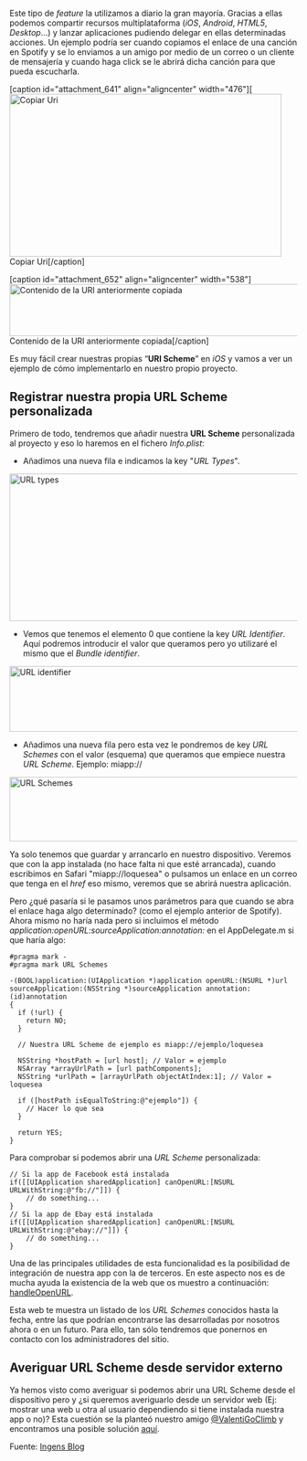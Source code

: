 Este tipo de *feature* la utilizamos a diario la gran mayoría. Gracias a ellas podemos compartir recursos multiplataforma (*iOS*, *Android*, *HTML5*, *Desktop*…) y lanzar aplicaciones pudiendo delegar en ellas determinadas acciones. Un ejemplo podría ser cuando copiamos el enlace de una canción en Spotify y se lo enviamos a un amigo por medio de un correo o un cliente de mensajería y cuando haga click se le abrirá dicha canción para que pueda escucharla.

[caption id="attachment_641" align="aligncenter" width="476"][<img src="http://objective-c.es/wp-content/uploads/2012/12/copiar_uri.png" alt="Copiar Uri" title="Copiar Uri" width="476" height="285" class="size-full wp-image-641" />Copiar Uri[/caption]

[caption id="attachment_652" align="aligncenter" width="538"]<img src="http://objective-c.es/wp-content/uploads/2012/12/cont_uri.png" alt="Contenido de la URI anteriormente copiada" title="Contenido de la URI anteriormente copiada" width="538" height="91" class="size-full wp-image-652" />Contenido de la URI anteriormente copiada[/caption]

Es muy fácil crear nuestras propias “**URI Scheme**” en *iOS* y vamos a ver un ejemplo de cómo implementarlo en nuestro propio proyecto.

## Registrar nuestra propia URL Scheme personalizada

Primero de todo, tendremos que añadir nuestra **URL Scheme** personalizada al proyecto y eso lo haremos en el fichero *Info.plist*:

*   Añadimos una nueva fila e indicamos la key "*URL Types*".

<img src="http://objective-c.es/wp-content/uploads/2012/12/url_types.png" alt="URL types" title="URL types" width="518" height="258" class="aligncenter size-full wp-image-656" />

*   Vemos que tenemos el elemento 0 que contiene la key *URL Identifier*. Aquí podremos introducir el valor que queramos pero yo utilizaré el mismo que el *Bundle identifier*.

<img src="http://objective-c.es/wp-content/uploads/2012/12/url_identifier.png" alt="URL identifier" title="URL identifier" width="576" height="115" class="aligncenter size-full wp-image-661" />

*   Añadimos una nueva fila pero esta vez le pondremos de key *URL Schemes* con el valor (esquema) que queramos que empiece nuestra *URL Scheme*. Ejemplo: miapp://

<img src="http://objective-c.es/wp-content/uploads/2012/12/url_schemes.png" alt="URL Schemes" title="URL Schemes" width="518" height="113" class="aligncenter size-full wp-image-664" />

Ya solo tenemos que guardar y arrancarlo en nuestro dispositivo. Veremos que con la app instalada (no hace falta ni que esté arrancada), cuando escribimos en Safari "miapp://loquesea" o pulsamos un enlace en un correo que tenga en el *href* eso mismo, veremos que se abrirá nuestra aplicación.

Pero ¿qué pasaría si le pasamos unos parámetros para que cuando se abra el enlace haga algo determinado? (como el ejemplo anterior de Spotify). Ahora mismo no haría nada pero si incluimos el método *application:openURL:sourceApplication:annotation:* en el AppDelegate.m si que haría algo:

    #pragma mark -
    #pragma mark URL Schemes
    
    -(BOOL)application:(UIApplication *)application openURL:(NSURL *)url sourceApplication:(NSString *)sourceApplication annotation:(id)annotation
    {
      if (!url) {
        return NO;
      }
    
      // Nuestra URL Scheme de ejemplo es miapp://ejemplo/loquesea
    
      NSString *hostPath = [url host]; // Valor = ejemplo
      NSArray *arrayUrlPath = [url pathComponents];
      NSString *urlPath = [arrayUrlPath objectAtIndex:1]; // Valor = loquesea
    
      if ([hostPath isEqualToString:@"ejemplo"]) {
        // Hacer lo que sea
      }
    
      return YES;
    }
    

Para comprobar si podemos abrir una *URL Scheme* personalizada:

    // Si la app de Facebook está instalada
    if([[UIApplication sharedApplication] canOpenURL:[NSURL URLWithString:@"fb://"]]) {
        // do something...
    }
    // Si la app de Ebay está instalada
    if([[UIApplication sharedApplication] canOpenURL:[NSURL URLWithString:@"ebay://"]]) {
        // do something...
    }
    

Una de las principales utilidades de esta funcionalidad es la posibilidad de integración de nuestra app con la de terceros. En este aspecto nos es de mucha ayuda la existencia de la web que os muestro a continuación: [handleOpenURL][1].

Esta web te muestra un listado de los *URL Schemes* conocidos hasta la fecha, entre las que podrían encontrarse las desarrolladas por nosotros ahora o en un futuro. Para ello, tan sólo tendremos que ponernos en contacto con los administradores del sitio.

## Averiguar URL Scheme desde servidor externo

Ya hemos visto como averiguar si podemos abrir una URL Scheme desde el dispositivo pero y ¿si queremos averiguarlo desde un servidor web (Ej: mostrar una web u otra al usuario dependiendo si tiene instalada nuestra app o no)? Esta cuestión se la planteó nuestro amigo [@ValentiGoClimb][2] y encontramos una posible solución [aquí][3].


Fuente: [Ingens Blog](http://www.ingens-networks.com/blog/post/2012/06/08/Lanzar-aplicaciones-iOS-a-traves-de-URL-personalizada-URL-Schemes.aspx)

 [1]: http://handleopenurl.com/
 [2]: https://twitter.com/ValentiGoClimb
 [3]: http://suhinini.me/2011/07/04/installing-ios-application-via-custom-scheme-url/